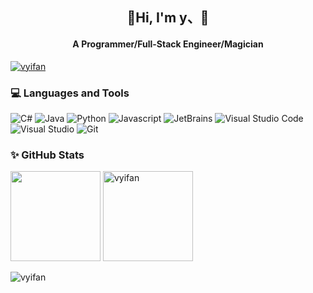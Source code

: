 <h2 align="center">🍭Hi, I'm y、👋</h2>
<h4 align="center">A Programmer/Full-Stack Engineer/Magician</h4>

<p align="left"> <a href="https://github.com/ryo-ma/github-profile-trophy"><img src="https://github-profile-trophy.vercel.app/?username=vyifan&column=7" alt="vyifan" /></a> </p>

<h3 align="left">💻 Languages and Tools</h3>
<p>
  <img alt="C#" src="https://img.shields.io/badge/-C%20Sharp-777BB4?style=flat-square&logo=.net&logoColor=white" />
  <img alt="Java" src="https://img.shields.io/badge/-Java-00ADD8?style=flat-square&logo=java&logoColor=white" />
  <img alt="Python" src="https://img.shields.io/badge/-Python-4fc08d?style=flat-square&logo=python&logoColor=white" />
  <img alt="Javascript" src="https://img.shields.io/badge/-Javascript-e2470f?style=flat-square&logo=Javascript&logoColor=white" />
  <img alt="JetBrains" src="https://img.shields.io/badge/-JetBrains-000000?style=flat-square&logo=JetBrains&logoColor=white" />
  <img alt="Visual Studio Code" src="https://img.shields.io/badge/-Visual Studio Code-007ACC?style=flat-square&logo=Visual%20Studio%20Code&logoColor=white" />
  <img alt="Visual Studio" src="https://img.shields.io/badge/-Visual Studio-007ACC?style=flat-square&logo=Visual%20Studio&logoColor=white" />
  <img alt="Git" src="https://img.shields.io/badge/-Git-F05032?style=flat-square&logo=Git&logoColor=white" />
</p>

### ✨ GitHub Stats

<img align="" height="144px" src="https://github-readme-stats.vercel.app/api?username=vyifan&show_icons=true&include_all_commits=true&line_height=21&locale=cn" /> <img align="" src="https://github-readme-streak-stats.herokuapp.com/?user=vyifan" alt="vyifan" height="144px" />

<p align="left"> <img src="https://komarev.com/ghpvc/?username=vyifan&label=Profile%20views&color=0e75b6&style=flat" alt="vyifan" /> </p>
